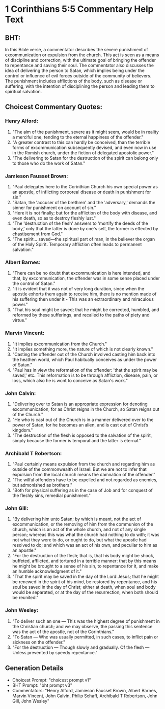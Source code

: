 # 1 Corinthians 5:5 Commentary Help Text

## BHT:
In this Bible verse, a commentator describes the severe punishment of excommunication or expulsion from the church. This act is seen as a means of discipline and correction, with the ultimate goal of bringing the offender to repentance and saving their soul. The commentator also discusses the idea of delivering the person to Satan, which implies being under the control or influence of evil forces outside of the community of believers. The punishment includes afflictions of the body, such as disease or suffering, with the intention of disciplining the person and leading them to spiritual salvation.

## Choicest Commentary Quotes:
### Henry Alford:
1. "The aim of the punishment, severe as it might seem, would be in reality a merciful one, tending to the eternal happiness of the offender."
2. "A greater contrast to this can hardly be conceived, than the terrible forms of excommunication subsequently devised, and even now in use in the Romish church, under the fiction of delegated apostolic power."
3. "The delivering to Satan for the destruction of the spirit can belong only to those who do the work of Satan."

### Jamieson Fausset Brown:
1. "Paul delegates here to the Corinthian Church his own special power as an apostle, of inflicting corporeal disease or death in punishment for sin."
2. "Satan, the 'accuser of the brethren' and the 'adversary,' demands the sinner for punishment on account of sin."
3. "Here it is not finally; but for the affliction of the body with disease, and even death, so as to destroy fleshly lust."
4. "The 'destruction of the flesh' answers to 'mortify the deeds of the body,' only that the latter is done by one's self, the former is effected by chastisement from God."
5. "The spirit... saved—the spiritual part of man, in the believer the organ of the Holy Spirit. Temporary affliction often leads to permanent salvation."

### Albert Barnes:
1. "There can be no doubt that excommunication is here intended, and that, by excommunication, the offender was in some sense placed under the control of Satan."
2. "It is evident that it was not of very long duration, since when the apostle exhorts them again to receive him, there is no mention made of his suffering then under it - This was an extraordinary and miraculous power."
3. "That his soul might be saved; that he might be corrected, humbled, and reformed by these sufferings, and recalled to the paths of piety and virtue."

### Marvin Vincent:
1. "It implies excommunication from the Church."
2. "It implies something more, the nature of which is not clearly known."
3. "Casting the offender out of the Church involved casting him back into the heathen world, which Paul habitually conceives as under the power of Satan."
4. "Paul has in view the reformation of the offender: 'that the spirit may be saved,' etc. This reformation is to be through affliction, disease, pain, or loss, which also he is wont to conceive as Satan's work."

### John Calvin:
1. "Delivering over to Satan is an appropriate expression for denoting excommunication; for as Christ reigns in the Church, so Satan reigns out of the Church."
2. "He who is cast out of the Church is in a manner delivered over to the power of Satan, for he becomes an alien, and is cast out of Christ’s kingdom."
3. "The destruction of the flesh is opposed to the salvation of the spirit, simply because the former is temporal and the latter is eternal."

### Archibald T Robertson:
1. "Paul certainly means expulsion from the church and regarding him as outside of the commonwealth of Israel. But we are not to infer that expulsion from the local church means the damnation of the offender." 
2. "The wilful offenders have to be expelled and not regarded as enemies, but admonished as brothers." 
3. "Both for physical suffering as in the case of Job and for conquest of the fleshly sins, remedial punishment."

### John Gill:
1. "By delivering him unto Satan; by which is meant, not the act of excommunication, or the removing of him from the communion of the church, which is an act of the whole church, and not of any single person; whereas this was what the church had nothing to do with; it was not what they were to do, or ought to do, but what the apostle had resolved to do; and which was an act of his own, and peculiar to him as an apostle."
2. "For the destruction of the flesh; that is, that his body might be shook, buffeted, afflicted, and tortured in a terrible manner; that by this means he might be brought to a sense of his sin, to repentance for it, and make an humble acknowledgment of it."
3. "That the spirit may be saved in the day of the Lord Jesus; that he might be renewed in the spirit of his mind, be restored by repentance, and his soul be saved in the day of Christ; either at death, when soul and body would be separated, or at the day of the resurrection, when both should be reunited."

### John Wesley:
1. "To deliver such an one — This was the highest degree of punishment in the Christian church; and we may observe, the passing this sentence was the act of the apostle, not of the Corinthians."
2. "To Satan — Who was usually permitted, in such cases, to inflict pain or sickness on the offender."
3. "For the destruction — Though slowly and gradually. Of the flesh — Unless prevented by speedy repentance."


## Generation Details
- Choicest Prompt: "choicest prompt v1"
- BHT Prompt: "bht prompt v3"
- Commentators: "Henry Alford, Jamieson Fausset Brown, Albert Barnes, Marvin Vincent, John Calvin, Philip Schaff, Archibald T Robertson, John Gill, John Wesley"
